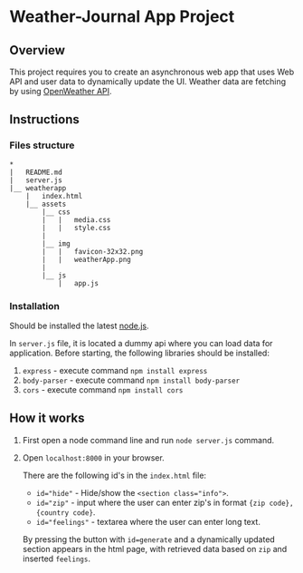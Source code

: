 # Weather-Journal App Project

## Overview
This project requires you to create an asynchronous web app that uses Web API and user data to dynamically update the UI.
Weather data are fetching by using [OpenWeather API](https://openweathermap.org/api).

## Instructions
### Files structure

```
*
|   README.md
|   server.js
|__ weatherapp
    |   index.html
    |__ assets
        |__ css
        |   |   media.css
        |   |   style.css   
        |
        |__ img
        |   |   favicon-32x32.png
        |   |   weatherApp.png
        |
        |__ js
            |   app.js
```


### Installation
Should be installed the latest [node.js](https://nodejs.org/en/).

In `server.js` file, it is located a dummy api where you can load data for application. Before starting, the following
libraries should be installed:
1. `express` - execute command `npm install express`
2. `body-parser` -  execute command `npm install body-parser`
3. `cors` -  execute command `npm install cors`

## How it works

1. First open a node command line and run `node server.js` command.
2. Open `localhost:8000` in your browser. 
   
    There are the following id's in the `index.html` file:
    * `id="hide"` - Hide/show the `<section class="info">`.
    * `id="zip"` - input where the user can enter zip's in format `{zip code},{country code}`.
    * `id="feelings"` - textarea where the user can enter long text.
    
    By pressing the button with `id=generate` and a dynamically updated section appears in the html page,
with retrieved data based on `zip` and inserted `feelings`.



